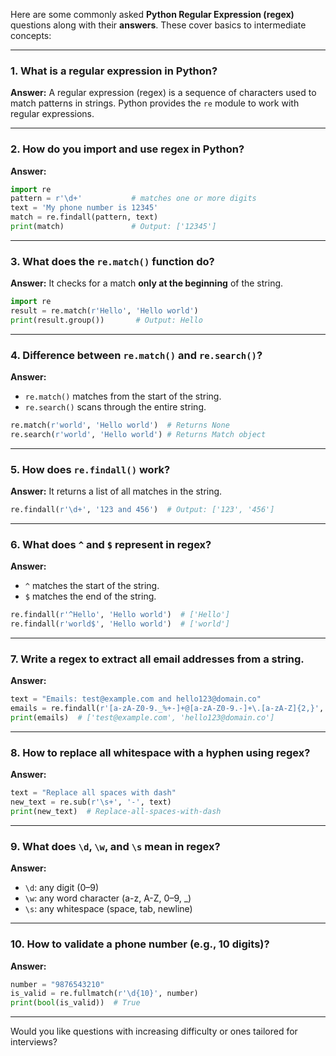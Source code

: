 Here are some commonly asked **Python Regular Expression (regex)** questions along with their **answers**. These cover basics to intermediate concepts:

---

### 1. **What is a regular expression in Python?**

**Answer:**
A regular expression (regex) is a sequence of characters used to match patterns in strings. Python provides the `re` module to work with regular expressions.

---

### 2. **How do you import and use regex in Python?**

**Answer:**

```python
import re
pattern = r'\d+'           # matches one or more digits
text = 'My phone number is 12345'
match = re.findall(pattern, text)
print(match)               # Output: ['12345']
```

---

### 3. **What does the `re.match()` function do?**

**Answer:**
It checks for a match **only at the beginning** of the string.

```python
import re
result = re.match(r'Hello', 'Hello world')
print(result.group())       # Output: Hello
```

---

### 4. **Difference between `re.match()` and `re.search()`?**

**Answer:**

* `re.match()` matches from the start of the string.
* `re.search()` scans through the entire string.

```python
re.match(r'world', 'Hello world')  # Returns None
re.search(r'world', 'Hello world') # Returns Match object
```

---

### 5. **How does `re.findall()` work?**

**Answer:**
It returns a list of all matches in the string.

```python
re.findall(r'\d+', '123 and 456')  # Output: ['123', '456']
```

---

### 6. **What does `^` and `$` represent in regex?**

**Answer:**

* `^` matches the start of the string.
* `$` matches the end of the string.

```python
re.findall(r'^Hello', 'Hello world')  # ['Hello']
re.findall(r'world$', 'Hello world')  # ['world']
```

---

### 7. **Write a regex to extract all email addresses from a string.**

**Answer:**

```python
text = "Emails: test@example.com and hello123@domain.co"
emails = re.findall(r'[a-zA-Z0-9._%+-]+@[a-zA-Z0-9.-]+\.[a-zA-Z]{2,}', text)
print(emails)  # ['test@example.com', 'hello123@domain.co']
```

---

### 8. **How to replace all whitespace with a hyphen using regex?**

**Answer:**

```python
text = "Replace all spaces with dash"
new_text = re.sub(r'\s+', '-', text)
print(new_text)  # Replace-all-spaces-with-dash
```

---

### 9. **What does `\d`, `\w`, and `\s` mean in regex?**

**Answer:**

* `\d`: any digit (0–9)
* `\w`: any word character (a-z, A-Z, 0–9, \_)
* `\s`: any whitespace (space, tab, newline)

---

### 10. **How to validate a phone number (e.g., 10 digits)?**

**Answer:**

```python
number = "9876543210"
is_valid = re.fullmatch(r'\d{10}', number)
print(bool(is_valid))  # True
```

---

Would you like questions with increasing difficulty or ones tailored for interviews?

